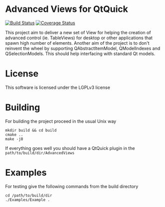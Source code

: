 # Advanced Views for QtQuick 
[![Build Status](https://travis-ci.org/filcuc/AdvancedViews.svg?branch=master)](https://travis-ci.org/filcuc/AdvancedViews)
[![Coverage Status](https://coveralls.io/repos/github/filcuc/AdvancedViews/badge.svg?branch=HEAD)](https://coveralls.io/github/filcuc/AdvancedViews?branch=HEAD)

This project aim to deliver a new set of View for helping
the creation of advanced control (ie. TableViews) for desktop
or other applications that spawn high number of elements.
Another aim of the project is to don't reinvent the wheel
by supporting QAbstractItemModel, QModelIndexes and QSelectionModels.
This should help interfacing with standard Qt models.

# License
This software is licensed under the LGPLv3 license

# Building
For building the project proceed in the usual Unix way
```
mkdir build && cd build
cmake ..
make -j8
```
If everything goes well you should have a QtQuick plugin in 
the `path/to/build/dir/AdvancedViews`

# Examples
For testing give the following commands from the build directory
```
cd /path/to/build/dir
./Examples/Example .
```
